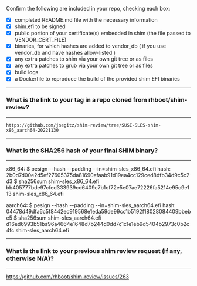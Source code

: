 Confirm the following are included in your repo, checking each box:

 - [x] completed README.md file with the necessary information
 - [x] shim.efi to be signed
 - [x] public portion of your certificate(s) embedded in shim (the file passed to VENDOR_CERT_FILE)
 - [x] binaries, for which hashes are added to vendor_db ( if you use vendor_db and have hashes allow-listed )
 - [x] any extra patches to shim via your own git tree or as files
 - [x] any extra patches to grub via your own git tree or as files
 - [x] build logs
 - [x] a Dockerfile to reproduce the build of the provided shim EFI binaries

*******************************************************************************
### What is the link to your tag in a repo cloned from rhboot/shim-review?
*******************************************************************************
`https://github.com/jsegitz/shim-review/tree/SUSE-SLES-shim-x86_aarch64-20221130`

*******************************************************************************
### What is the SHA256 hash of your final SHIM binary?
*******************************************************************************
x86_64:
$ pesign --hash --padding --in=shim-sles_x86_64.efi
hash: 2b0d7d00e2d5ef27605375da81690afaab91d19ea4cc129ced8dfb34d9c5c2d3
$ sha256sum shim-sles_x86_64.efi
bb405777bde97cfed333939cd6409c7b1cf72e5e07ae72226fa5214e95c9e113  shim-sles_x86_64.efi

aarch64:
$ pesign --hash --padding --in=shim-sles_aarch64.efi
hash: 04478d49dfa6c5f8442ec919568e1eda59de99cc1b5192f18028084409bbebe5
$ sha256sum shim-sles_aarch64.efi
d16ed6993b51ba96a4664e1648d7b244d0dd7c1c1e1eb9d5404b2973c0b2c4fc  shim-sles_aarch64.efi

*******************************************************************************
### What is the link to your previous shim review request (if any, otherwise N/A)?
*******************************************************************************
https://github.com/rhboot/shim-review/issues/263
